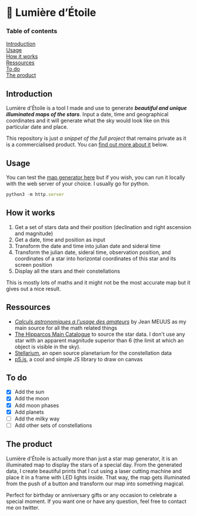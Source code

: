 # 💫 Lumière d’Étoile

### Table of contents
[Introduction](#introduction)  
[Usage](#usage)  
[How it works](#how-it-works)  
[Ressources](#ressources)  
[To do](#to-do)  
[The product](#the-product)  

## Introduction

Lumière d'Étoile is a tool I made and use to generate ***beautiful and unique illuminated maps of the stars***. Input a date, time and geographical coordinates and it will generate what the sky would look like on this particular date and place.

This repository is just *a snippet of the full project* that remains private as it is a commercialised product. You can [find out more about it](#the-product) below.

## Usage

You can test the [map generator here](#) but if you wish, you can run it locally with the web server of your choice. I usually go for python.

```jsx
python3 -m http.server
```

## How it works

1. Get a set of stars data and their position (declination and right ascension and magnitude)
2. Get a date, time and position as input
3. Transform the date and time into julian date and sideral time
4. Transform the julian date, sideral time, observation position, and coordinates of a star into horizontal coordinates of this star and its screen position
5. Display all the stars and their constellations

This is mostly lots of maths and it might not be the most accurate map but it gives out a nice result.

## Ressources

- [*Calculs astronomiques a l'usage des amateurs*](https://boutique.saf-astronomie.fr/produit/calculs-astronomiques/) by Jean MEUUS as my main source for all the math related things
- [The Hipparcos Main Catalogue](http://vizier.u-strasbg.fr/cgi-bin/VizieR?-source=I/239/hip_main) to source the star data. I don't use any star with an apparent magnitude superior than 6 (the limit at which an object is visible in the sky).
- [Stellarium](https://github.com/Stellarium/stellarium), an open source planetarium for the constellation data
- [p5.js](https://p5js.org/), a cool and simple JS library to draw on canvas

## To do

- [x] Add the sun
- [x] Add the moon
- [x] Add moon phases
- [x] Add planets
- [ ] Add the milky way
- [ ] Add other sets of constellations

## The product

Lumière d'Étoile is actually more than just a star map generator, it is an illuminated map to display the stars of a special day. From the generated data, I create beautiful prints that I cut using a laser cutting machine and place it in a frame with LED lights inside. That way, the map gets illuminated from the push of a button and transform our map into something magical.

Perfect for birthday or anniversary gifts or any occasion to celebrate a special moment. If you want one or have any question, feel free to contact me on twitter.
